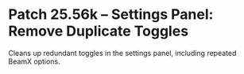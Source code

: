 # Patch 25.56k – Settings Panel: Remove Duplicate Toggles

Cleans up redundant toggles in the settings panel, including repeated BeamX options.
